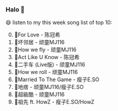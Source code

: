

### Halo 👋

😄 listen to my this week song list of top 10:

0. 🌈For Love - 陈冠希
1. 🌈坏邻居 - 顽童MJ116
2. 🌈How we fly - 顽童MJ116
3. 🌈Act Like U Know - 陈冠希
4. 🌈二手车 (Live版) - 顽童MJ116
5. 🌈How we roll - 顽童MJ116
6. 🌈Married To The Game - 瘦子E.SO
7. 🌈地痞 - 顽童MJ116/瘦子E.SO
8. 🌈超級酷 - 顽童MJ116
9. 🌈祖先 ft. HowZ - 瘦子E.SO/HowZ

